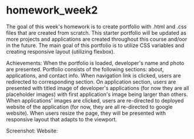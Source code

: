 # homework_week2

The goal of this week's homework is to create portfolio with .html and .css files that are created from scratch. This starter portfolio will be updated as more projects and applications are created throughout this course and/oor in the future. The main goal of this portfolio is to utilize CSS variables and creating responsive layout (utilizing flexbox). 

Achievements:
When the portfolio is loaded, developer's name and photo are presented. Portfolio consists of the following sections: about, applications, and contact info. When navigation link is clicked, users are redirected to corresponding section. On application section, users are presented with titled image of developer's applications (for now they are all placeholder images) with first application's image being larger than others. When applications' images are clicked, users are re-directed to deployed website of the application (for now, they are all re-directed to google website). When users resize the page, they will be presented with responsive layout that adapts to the viewport. 

Screenshot: 
Website: 